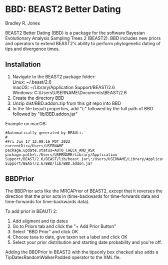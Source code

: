 # BBD: BEAST2 Better Dating
Bradley R. Jones

BEAST2 Better Dating (BBD) is a package for the software Bayesian Evolutionary Analysis Sampling Trees 2 (BEAST2). BBD includes new priors and operators to extend BEAST2's ability to perform phylogenetic dating of tips and divergence times.

## Installation

1. Navigate to the BEAST2 package folder:</br>
Linux: ~/.beast/2.6</br>
macOS: ~/Library/Application Support/BEAST/2.6</br>
Windows: C:\Users\USERNAME\Documents\BEAST\2.6
2. Create the directory BBD
3. Unzip dist/BBD.addon.zip from this git repo into BBD
4. In the file beauti.properties, add "\\:" followed by the full path of BBD followed by "lib/BBD.addon.jar"

Example on macOS:
```
#Automatically-generated by BEAUti.
# 
#Fri Jun 17 12:08:16 PDT 2022
currentDir=/Users/USERNAME
package.update.status=AUTO_CHECK_AND_ASK
package.path=\:/Users/USERNAME/Library/Application Support/BEAST/2.6/BEAST/lib/beast.jar\:/Users/USERNAME/Library/Application Support/BEAST/2.6/BBD/lib/BBD.addon.jar
```

## BBDPrior

The BBDPrior acts like the MRCAPrior of BEAST2, except that it reverses the direction that the prior acts in (time-backwards for time-forwards data and time-forwards for time-backwards data).

To add prior in BEAUTi 2:

1. Add aligment and tip dates
2. Go to Priors tab and click the "+ Add Prior Button"
3. Select "BBD Prior" and click OK
4. Choose taxa to date, give taxon set a label and click OK
6. Select your prior distribution and starting date probability and you're off.

Adding the BBDPrior in BEAST2 with the tipsonly box checked also adds a TipDatesRandomWalkerPadded operator to the XML fle.
